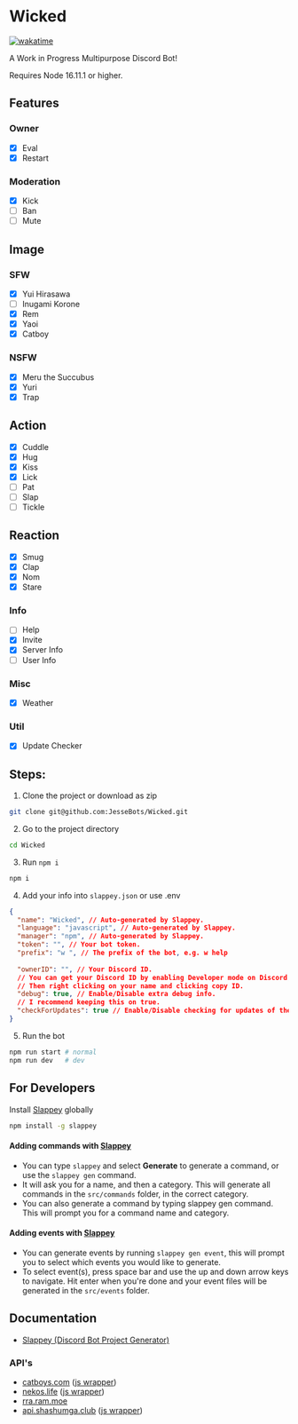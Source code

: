 # Wicked
[![wakatime](https://wakatime.com/badge/user/aee8792f-d01d-4fab-89d4-0b326512d9b2/project/c9187bb9-3a4b-402d-a309-0b33705436d1.svg)](https://wakatime.com/badge/user/aee8792f-d01d-4fab-89d4-0b326512d9b2/project/c9187bb9-3a4b-402d-a309-0b33705436d1)

A Work in Progress Multipurpose Discord Bot!

Requires Node 16.11.1 or higher.

## Features

### Owner
- [X] Eval
- [X] Restart

### Moderation
- [X] Kick
- [ ] Ban
- [ ] Mute

## Image
### SFW
- [X] Yui Hirasawa
- [ ] Inugami Korone
- [X] Rem
- [X] Yaoi
- [X] Catboy

### NSFW
- [X] Meru the Succubus
- [X] Yuri
- [X] Trap

## Action
- [X] Cuddle
- [X] Hug
- [X] Kiss
- [X] Lick
- [ ] Pat
- [ ] Slap
- [ ] Tickle

## Reaction
- [X] Smug
- [X] Clap
- [X] Nom
- [X] Stare

### Info
- [ ] Help
- [X] Invite
- [X] Server Info
- [ ] User Info

### Misc
- [X] Weather

### Util
- [X] Update Checker


## Steps:
1. Clone the project or download as zip
```bash
git clone git@github.com:JesseBots/Wicked.git
```

2. Go to the project directory
```bash
cd Wicked
```

3. Run `npm i`
```bash
npm i
```

4. Add your info into `slappey.json` or use .env
```json
{
  "name": "Wicked", // Auto-generated by Slappey.
  "language": "javascript", // Auto-generated by Slappey.
  "manager": "npm", // Auto-generated by Slappey.
  "token": "", // Your bot token.
  "prefix": "w ", // The prefix of the bot, e.g. w help
  
  "ownerID": "", // Your Discord ID.
  // You can get your Discord ID by enabling Developer mode on Discord,
  // Then right clicking on your name and clicking copy ID.
  "debug": true, // Enable/Disable extra debug info.
  // I recommend keeping this on true.
  "checkForUpdates": true // Enable/Disable checking for updates of the source.
}
```

5. Run the bot
```bash
npm run start # normal
npm run dev   # dev
```

## For Developers
Install [Slappey](https://github.com/stuyy/slappey) globally
```bash
npm install -g slappey
```

#### Adding commands with [Slappey](https://github.com/stuyy/slappey)
- You can type `slappey` and select **Generate** to generate a command, or use the `slappey gen` command.
- It will ask you for a name, and then a category. This will generate all commands in the `src/commands` folder, in the correct category.
- You can also generate a command by typing slappey gen command. This will prompt you for a command name and category.

#### Adding events with [Slappey](https://github.com/stuyy/slappey)
- You can generate events by running `slappey gen event`, this will prompt you to select which events you would like to generate.
- To select event(s), press space bar and use the up and down arrow keys to navigate. Hit enter when you're done and your event files will be generated in the `src/events` folder.

## Documentation
- [Slappey (Discord Bot Project Generator)](https://github.com/stuyy/slappey)

### API's
- [catboys.com](https://catboys.com/api) ([js wrapper](https://github.com/Catboys-Dev/catboys-js))
- [nekos.life]() ([js wrapper](https://github.com/Nekos-life/nekos-dot-life))
- [rra.ram.moe](https://rra.ram.moe/i/r?type=)
- [api.shashumga.club](https://api.shashumga.club/) ([js wrapper](https://github.com/JesseBots/shashumga-dot-club))